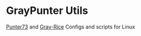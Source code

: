 # GrayPunter Utils
[Punter73](https://github.com/Punter73) and [Gray-Rice](https://github.com/Gray-Rice) Configs and scripts for Linux
